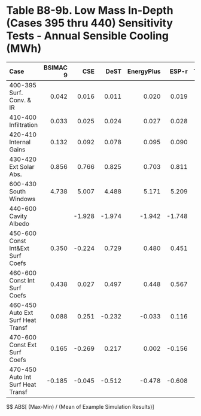 # Table B8-9b. Low Mass In-Depth (Cases 395 thru 440) Sensitivity Tests - Annual Sensible Cooling (MWh)
| Case                              | BSIMAC 9 |    CSE |   DeST | EnergyPlus |  ESP-r | TRNSYS |     |    Min |    Max |   Mean | Dev % $$ |     | TestSim | 
|:--------------------------------- | --------:| ------:| ------:| ----------:| ------:| ------:| ---:| ------:| ------:| ------:| --------:| ---:| -------:| 
| 400-395 Surf. Conv. & IR          |    0.042 |  0.016 |  0.011 |      0.020 |  0.019 |  0.009 |     |  0.009 |  0.042 |  0.019 |    168.7 |     |   0.019 | 
| 410-400 Infiltration              |    0.033 |  0.025 |  0.024 |      0.027 |  0.028 |  0.022 |     |  0.022 |  0.033 |  0.027 |     39.8 |     |   0.028 | 
| 420-410 Internal Gains            |    0.132 |  0.092 |  0.078 |      0.095 |  0.090 |  0.074 |     |  0.074 |  0.132 |  0.094 |     61.7 |     |   0.090 | 
| 430-420 Ext Solar Abs.            |    0.856 |  0.766 |  0.825 |      0.703 |  0.811 |  0.630 |     |  0.630 |  0.856 |  0.765 |     29.6 |     |   0.811 | 
| 600-430 South Windows             |    4.738 |  5.007 |  4.488 |      5.171 |  5.209 |  5.040 |     |  4.488 |  5.209 |  4.942 |     14.6 |     |   5.209 | 
| 440-600 Cavity Albedo             |          | -1.928 | -1.974 |     -1.942 | -1.748 | -2.038 |     | -2.038 | -1.748 | -1.926 |     15.1 |     |  -1.748 | 
| 450-600 Const Int&Ext Surf Coefs  |    0.350 | -0.224 |  0.729 |      0.480 |  0.451 |  0.751 |     | -0.224 |  0.751 |  0.423 |    230.6 |     |   0.451 | 
| 460-600 Const Int Surf Coefs      |    0.438 |  0.027 |  0.497 |      0.448 |  0.567 |  0.464 |     |  0.027 |  0.567 |  0.407 |    132.9 |     |   0.567 | 
| 460-450 Auto Ext Surf Heat Transf |    0.088 |  0.251 | -0.232 |     -0.033 |  0.116 | -0.287 |     | -0.287 |  0.251 | -0.016 |   3319.8 |     |   0.116 | 
| 470-600 Const Ext Surf Coefs      |    0.165 | -0.269 |  0.217 |      0.002 | -0.156 |  0.276 |     | -0.269 |  0.276 |  0.039 |   1392.5 |     |  -0.156 | 
| 470-450 Auto Int Surf Heat Transf |   -0.185 | -0.045 | -0.512 |     -0.478 | -0.608 | -0.475 |     | -0.608 | -0.045 | -0.384 |    146.6 |     |  -0.608 | 

$$ ABS[ (Max-Min) / (Mean of Example Simulation Results)]


